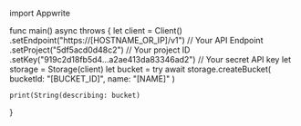import Appwrite

func main() async throws {
    let client = Client()
      .setEndpoint("https://[HOSTNAME_OR_IP]/v1") // Your API Endpoint
      .setProject("5df5acd0d48c2") // Your project ID
      .setKey("919c2d18fb5d4...a2ae413da83346ad2") // Your secret API key
    let storage = Storage(client)
    let bucket = try await storage.createBucket(
        bucketId: "[BUCKET_ID]",
        name: "[NAME]"
    )

    print(String(describing: bucket)
}
